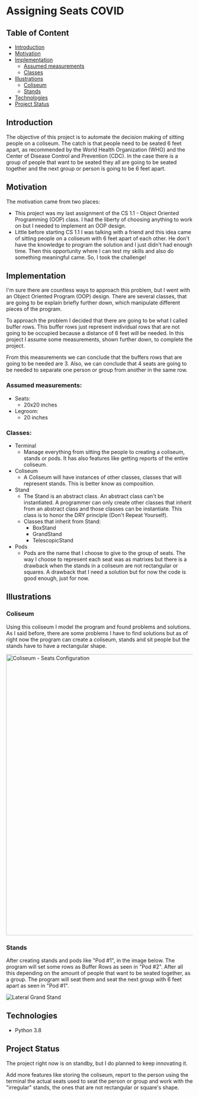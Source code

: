 # Assigning Seats COVID

## Table of Content
* [Introduction](#Introduction)
* [Motivation](#Motivation)
* [Implementation](#Implementation)
    * [Assumed measurements](#Assume-measurements)
    * [Classes](#Classes)
* [Illustrations](#Illustrations)
    * [Coliseum](#Coliseum)
    * [Stands](#Stands)
* [Technologies](#Technologies)
* [Project Status](#Project-Status)


## Introduction
The objective of this project is to automate the decision making of sitting people on a coliseum. The catch is that people need to be seated 6 feet apart, as recommended by the World Health Organization (WHO) and the Center of Disease Control and Prevention (CDC). In the case there is a group of people that want to be seated they all are going to be seated together and the next group or person is going to be 6 feet apart.

## Motivation
The motivation came from two places:
* This project was my last assignment of the CS 1.1 - Object Oriented Programming (OOP) class. I had the liberty of choosing anything to work on but I needed to implement an OOP design.
* Little before starting CS 1.1 I was talking with a friend and this idea came of sitting people on a coliseum with 6 feet apart of each other. He don't have the knowledge to program the solution and I just didn't had enough time. Then this opportunity where I can test my skills and also do something meaningful came. So, I took the challenge!

## Implementation
I'm sure there are countless ways to approach this problem, but I went with an Object Oriented Program (OOP) design. There are several classes, that are going to be explain briefly further down, which manipulate different pieces of the program.

To approach the problem I decided that there are going to be what I called buffer rows. This buffer rows just represent individual rows that are not going to be occupied because a distance of 6 feet will be needed. In this project I assume some measurements, shown further down, to complete the project.

From this measurements we can conclude that the buffers rows that are going to be needed are 3. Also, we can conclude that 4 seats are going to be needed to separate one person or group from another in the same row.


### Assumed measurements:
* Seats: 
    * 20x20 inches
* Legroom:
    * 20 inches

### Classes:
* Terminal
    * Manage everything from sitting the people to creating a coliseum, stands or pods. It has also features like getting reports of the entire coliseum.
* Coliseum
    * A Coliseum will have instances of other classes, classes that will represent stands. This is better know as composition. 
* Stand
    * The Stand is an abstract class. An abstract class can't be instantiated. A programmer can only create other classes that inherit from an abstract class and those classes can be instantiate. This class is to honor the DRY principle (Don't Repeat Yourself).
    * Classes that inherit from Stand:
        * BoxStand
        * GrandStand
        * TelescopicStand
* Pods
    * Pods are the name that I choose to give to the group of seats. The way I choose to represent each seat was as matrixes but there is a drawback when the stands in a coliseum are not rectangular or squares. A drawback that I need a solution but for now the code is good enough, just for now.


## Illustrations
### Coliseum
Using this coliseum I model the program and found problems and solutions. As I said before, there are some problems I have to find solutions but as of right now the program can create a coliseum, stands and sit people but the stands have to have a rectangular shape.

<img width="757" alt="Coliseum - Seats Configuration" src="https://user-images.githubusercontent.com/69913812/102847466-50269680-440a-11eb-8712-f9e1aac165b9.png">

### Stands
After creating stands and pods like "Pod #1", in the image below. The program will set some rows as Buffer Rows as seen in "Pod #2". After all this depending on the amount of people that want to be seated together, as a group. The program will seat them and seat the next group with 6 feet apart as seen in "Pod #1".

![Lateral Grand Stand](https://user-images.githubusercontent.com/69913812/102842837-cd98d980-43ff-11eb-9f8f-9b403cca3346.jpg)



## Technologies
* Python 3.8

## Project Status
The project right now is on standby, but I do planned to keep innovating it. 

Add more features like storing the coliseum, report to the person using the terminal the actual seats used to seat the person or group and work with the "irregular" stands, the ones that are not rectangular or square's shape.